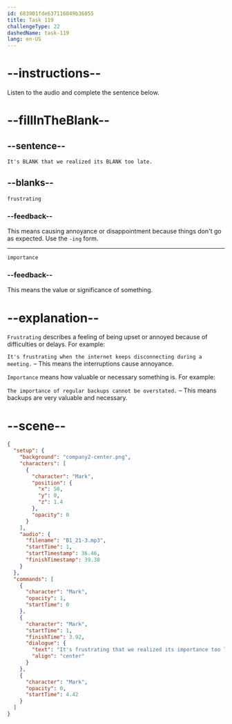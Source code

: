 ```yaml
---
id: 683901fde637116049b36055
title: Task 119
challengeType: 22
dashedName: task-119
lang: en-US
---
```


<!-- (Audio) Mark: It's frustrating that we realized its importance too late. -->

# --instructions--

Listen to the audio and complete the sentence below.

# --fillInTheBlank--

## --sentence--

`It's BLANK that we realized its BLANK too late.`

## --blanks--

`frustrating`

### --feedback--

This means causing annoyance or disappointment because things don't go as expected. Use the `-ing` form.

---

`importance`

### --feedback--

This means the value or significance of something.

# --explanation--

`Frustrating` describes a feeling of being upset or annoyed because of difficulties or delays. For example:

`It's frustrating when the internet keeps disconnecting during a meeting.` – This means the interruptions cause annoyance.

`Importance` means how valuable or necessary something is. For example:

`The importance of regular backups cannot be overstated.` – This means backups are very valuable and necessary.

# --scene--

```json
{
  "setup": {
    "background": "company2-center.png",
    "characters": [
      {
        "character": "Mark",
        "position": {
          "x": 50,
          "y": 0,
          "z": 1.4
        },
        "opacity": 0
      }
    ],
    "audio": {
      "filename": "B1_21-3.mp3",
      "startTime": 1,
      "startTimestamp": 36.46,
      "finishTimestamp": 39.38
    }
  },
  "commands": [
    {
      "character": "Mark",
      "opacity": 1,
      "startTime": 0
    },
    {
      "character": "Mark",
      "startTime": 1,
      "finishTime": 3.92,
      "dialogue": {
        "text": "It's frustrating that we realized its importance too late.",
        "align": "center"
      }
    },
    {
      "character": "Mark",
      "opacity": 0,
      "startTime": 4.42
    }
  ]
}
```
